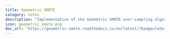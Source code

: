 ```yaml
---
title: Geometric SMOTE
category: notes
description: "Implementation of the Geometric SMOTE over-sampling algorithm."
icon: geometric_smote.png
doc_url: "https://geometric-smote.readthedocs.io/en/latest/?badge=latest"
---
```

